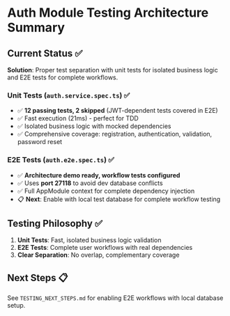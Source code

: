 # Auth Module Testing Architecture Summary

## Current Status ✅

**Solution**: Proper test separation with unit tests for isolated business logic and E2E tests for complete workflows.

### Unit Tests (`auth.service.spec.ts`) ✅

- ✅ **12 passing tests, 2 skipped** (JWT-dependent tests covered in E2E)
- ✅ Fast execution (21ms) - perfect for TDD
- ✅ Isolated business logic with mocked dependencies
- ✅ Comprehensive coverage: registration, authentication, validation, password reset

### E2E Tests (`auth.e2e.spec.ts`) ✅

- ✅ **Architecture demo ready, workflow tests configured**
- ✅ Uses **port 27118** to avoid dev database conflicts
- ✅ Full AppModule context for complete dependency injection
- 📋 **Next**: Enable with local test database for complete workflow testing
## Testing Philosophy ✅

1. **Unit Tests**: Fast, isolated business logic validation
2. **E2E Tests**: Complete user workflows with real dependencies  
3. **Clear Separation**: No overlap, complementary coverage

## Next Steps 📋

See `TESTING_NEXT_STEPS.md` for enabling E2E workflows with local database setup.

